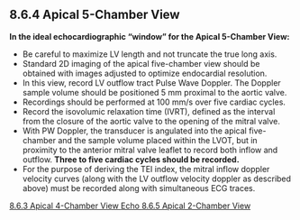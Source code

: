 ## 8.6.4 Apical 5-Chamber View

**In the ideal echocardiographic “window” for the Apical 5-Chamber View:**

* Be careful to maximize LV length and not truncate the true long axis.
* Standard 2D imaging of the apical five-chamber view should be obtained with images adjusted to optimize endocardial resolution.
* In this view, record LV outflow tract Pulse Wave Doppler. The Doppler sample volume should be positioned 5 mm proximal to the aortic valve.
* Recordings should be performed at 100 mm/s over five cardiac cycles.
* Record the isovolumic relaxation time (IVRT), defined as the interval from the closure of the aortic valve to the opening of the mitral valve.
* With PW Doppler, the transducer is angulated into the apical five-chamber and the sample volume placed within the LVOT, but in proximity to the anterior mitral valve leaflet to record both inflow and outflow. **Three to five cardiac cycles should be recorded.**
* For the purpose of deriving the TEI index, the mitral inflow doppler velocity curves (along with the LV outflow velocity doppler as described above) must be recorded along with simultaneous ECG traces.


<div class="center">
<div class="btn-group">
  <a href=":pages_path:/manuals/echo/8-06-03-apical-4-chamber-view.md" class="btn btn-default">
    <span class="glyphicon glyphicon-chevron-left"></span>
    8.6.3 Apical 4-Chamber View
  </a>

  <a href=":pages_path:/manuals/echo" class="btn btn-default">
    <span class="glyphicon glyphicon-chevron-up"></span>
    Echo
  </a>

  <a href=":pages_path:/manuals/echo/8-06-05-apical-2-chamber-view.md" class="btn btn-success">
    8.6.5 Apical 2-Chamber View
    <span class="glyphicon glyphicon-chevron-right"></span>
  </a>
</div>
</div>
